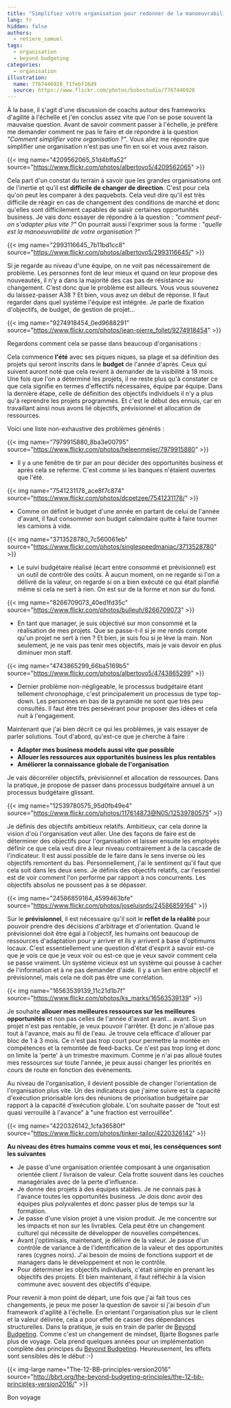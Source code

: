 ```yaml
---
title: "Simplifiez votre organisation pour redonner de la manoeuvrabilité"
lang: fr
hidden: false
authors:
  - retiere_samuel
tags:
  - organisation
  - beyond budgeting
categories:
  - organisation
illustration:
  name: 7767446928_71febf16d9
  source: https://www.flickr.com/photos/bobostudio/7767446928
---
```



À la base, il s'agit d'une discussion de coachs autour des frameworks d'agilité à l'échelle et j'en conclus assez vite que l'on se pose souvent la mauvaise question. Avant de savoir comment passer à l'échelle, je préfère me demander comment ne pas le faire et de répondre à la question _"Comment simplifier votre organisation ?"_. Vous allez me répondre que simplifier une organisation n'est pas une fin en soi et vous avez raison.


{{< img name="4209562065_51d4bffa52" source="https://www.flickr.com/photos/albertovo5/4209562065" >}}

Cela part d'un constat du terrain à savoir que les grandes organisations ont de l'inertie et qu'il est **difficile de changer de direction**. C'est pour cela qu'on peut les comparer à des paquebots. Cela veut dire qu'il est très difficile de réagir en cas de changement des conditions de marché et donc qu'elles sont difficilement capables de saisir certaines opportunités business. Je vais donc essayer de répondre à la question : _"comment peut-on s'adapter plus vite ?"_ On pourrait aussi l'exprimer sous la forme : _"quelle est la manoeuvrabilité de votre organisation ?"_


{{< img name="2993116645_7b11bd1cc8" source="https://www.flickr.com/photos/albertovo5/2993116645/" >}}

Si je regarde au niveau d'une équipe, on ne voit pas nécessairement de problème. Les personnes font de leur mieux et quand on leur propose des nouveautés, il n'y a dans la majorité des cas pas de résistance au changement. C'est donc que le problème est ailleurs. Vous vous souvenez du laissez-passer A38 ? Et bien, vous avez un début de réponse. Il faut regarder dans quel système l'équipe est intégrée. Je parle de fixation d'objectifs, de budget, de gestion de projet...


{{< img name="9274918454_0ed9688291" source="https://www.flickr.com/photos/jean-pierre_follet/9274918454" >}}

Regardons comment cela se passe dans beaucoup d'organisations :

Cela commence **l'été** avec ses piques niques, sa plage et sa définition des projets qui seront inscrits dans le **budget** de l'année d'après. Ceux qui suivent auront noté que cela revient à demander de la visibilité à 18 mois. Une fois que l'on a déterminé les projets, il ne reste plus qu'à constater ce que cela signifie en termes d'effectifs nécessaires, équipe par équipe. Dans la dernière étape, celle de définition des objectifs individuels il n'y a plus qu'à reprendre les projets programmés. Et c'est le début des ennuis, car en travaillant ainsi nous avons lié objectifs, prévisionnel et allocation de ressources.

Voici une liste non-exhaustive des problèmes générés :

{{< img name="7979915880_8ba3e00795" source="https://www.flickr.com/photos/heleenmeijer/7979915880" >}}

- Il y a une fenêtre de tir par an pour décider des opportunités business et après cela se referme. C'est comme si les banques n'étaient ouvertes que l'été.

{{< img name="7541231178_ace8f7c874" source="https://www.flickr.com/photos/dcoetzee/7541231178/" >}}

- Comme on définit le budget d'une année en partant de celui de l'année d'avant, il faut consommer son budget calendaire quitte à faire tourner les camions à vide.

{{< img name="3713528780_7c560061eb" source="https://www.flickr.com/photos/singlespeedmaniac/3713528780" >}}

- Le suivi budgétaire réalisé (écart entre consommé et prévisionnel) est un outil de contrôle des coûts. À aucun moment, on ne regarde si l'on a délivré de la valeur, on regarde si on a bien exécuté ce qui était planifié même si cela ne sert à rien. On est sur de la forme et non sur du fond.

{{< img name="8266709073_40ed1fd35c" source="https://www.flickr.com/photos/bulleuh/8266709073" >}}

- En tant que manager, je suis objectivé sur mon consommé et la réalisation de mes projets. Que se passe-t-il si je me rends compte qu'un projet ne sert à rien ? Et bien, je suis fou si je lève la main. Non seulement, je ne vais pas tenir mes objectifs, mais je vais devoir en plus diminuer mon staff.

{{< img name="4743865299_66ba5169b5" source="https://www.flickr.com/photos/albertovo5/4743865299" >}}

- Dernier problème non-négligeable, le processus budgétaire étant tellement chronophage, c'est principalement un processus de type top-down. Les personnes en bas de la pyramide ne sont que très peu consultés. Il faut être très persévérant pour proposer des idées et cela nuit à l'engagement.

Maintenant que j'ai bien décrit ce qui les problèmes, je vais essayer de parler solutions. Tout d'abord, qu'est-ce que je cherche à faire :

- **Adapter mes business models aussi vite que possible**
- **Allouer les ressources aux opportunités business les plus rentables**
- **Améliorer la connaissance globale de l'organisation**

Je vais décorréler objectifs, prévisionnel et allocation de ressources. Dans la pratique, je propose de passer dans processus budgétaire annuel à un processus budgétaire glissant.


{{< img name="12539780575_95d0fb49e4" source="https://www.flickr.com/photos/117614873@N05/12539780575" >}}

Je définis des objectifs ambitieux relatifs. Ambitieux, car cela donne la vision d'où l'organisation veut aller. Une des façons de faire est de déterminer des objectifs pour l'organisation et laisser ensuite les employés définir ce que cela veut dire à leur niveau contrairement à de la cascade de l'indicateur. Il est aussi possible de le faire dans le sens inverse où les objectifs remontent du bas. Personnellement, j'ai le sentiment qu'il faut que cela soit dans les deux sens. Je définis des objectifs relatifs, car l'essentiel est de voir comment l'on performe par rapport à nos concurrents. Les objectifs absolus ne poussent pas à se dépasser.


{{< img name="24586859164_4599463bfe" source="https://www.flickr.com/photos/joseluisrds/24586859164" >}}

Sur le **prévisionnel**, il est nécessaire qu'il soit le **reflet de la réalité** pour pouvoir prendre des décisions d'arbitrage et d'orientation. Quand le prévisionnel doit être égal à l'objectif, les humains ont beaucoup de ressources d'adaptation pour y arriver et ils y arrivent à base d'optimums locaux. C'est essentiellement une question d'état d'esprit à savoir est-ce que je vois ce que je veux voir ou est-ce que je veux savoir comment cela se passe vraiment. Un système vicieux est un système qui pousse à cacher de l'information et à ne pas demander d'aide. Il y a un lien entre objectif et prévisionnel, mais cela ne doit pas être une corrélation.


{{< img name="16563539139_11c21d1b7f" source="https://www.flickr.com/photos/ks_marks/16563539139" >}}

Je souhaite **allouer mes meilleures ressources sur les meilleures opportunités** et non pas celles de l'année d'avant avant... avant. Si un projet n'est pas rentable, je veux pouvoir l'arrêter. Et donc je n'alloue pas tout à l'avance, mais au fil de l'eau. Je trouve cela efficace d'allouer par bloc de 1 à 3 mois. Ce n'est pas trop court pour permettre la montée en compétences et la remontée de feed-backs. Ce n'est pas trop long et donc on limite la 'perte' à un trimestre maximum. Comme je n'ai pas alloué toutes mes ressources sur toute l'année, je peux aussi changer les priorités en cours de route en fonction des évènements.

Au niveau de l'organisation, il devient possible de changer l'orientation de l'organisation plus vite. Un des indicateurs que j'aime suivre est la capacité d'exécution priorisable lors des réunions de priorisation budgétaire par rapport à la capacité d'exécution globale. L'on souhaite passer de "tout est quasi verrouillé à l'avance" à "une fraction est verrouillée".


{{< img name="4220326142_1cfa36580f" source="https://www.flickr.com/photos/tinker-tailor/4220326142" >}}

**Au niveau des êtres humains comme vous et moi, les conséquences sont les suivantes**

- Je passe d'une organisation orientée composant à une organisation orientée client / livraison de valeur. Cela frotte souvent dans les couches managériales avec de la perte d'influence.
- Je donne des projets à des équipes stables. Je ne connais pas à l'avance toutes les opportunités business. Je dois donc avoir des équipes plus polyvalentes et donc passer plus de temps sur la formation.
- Je passe d'une vision projet à une vision produit. Je me concentre sur les impacts et non sur les livrables. Cela peut être un changement culturel qui nécessite de développer de nouvelles compétences.
- Avant j'optimisais, maintenant, je délivre de la valeur. Je passe d'un contrôle de variance à de l'identification de la valeur et des opportunités rares (cygnes noirs). J'ai besoin de moins de fonctions support et de managers dans le développement et non le contrôle.
- Pour déterminer les objectifs individuels, c'était simple en prenant les objectifs des projets. Et bien maintenant, il faut réfléchir à la vision commune avec souvent des objectifs d'équipe.

Pour revenir à mon point de départ, une fois que j'ai fait tous ces changements, je peux me poser la question de savoir si j'ai besoin d'un framework d'agilité à l'échelle. En orientant l'organisation plus sur le client et la valeur délivrée, cela a pour effet de casser des dépendances structurelles. Dans la pratique, je suis en train de parler de [Beyond Budgeting]. Comme c'est un changement de mindset, Bjarte Bogsnes parle plus de voyage. Cela prend quelques années pour un implémentation complète des principes du [Beyond Budgeting]. Heureusement, les effets sont sensibles dès le début :-)


{{< img-large name="The-12-BB-principles-version2016" source="http://bbrt.org/the-beyond-budgeting-principles/the-12-bb-principles-version2016/" >}}

Bon voyage

[Beyond Budgeting]: /books/implementing_beyond_budgeting-bogsnes_bjarte.html
